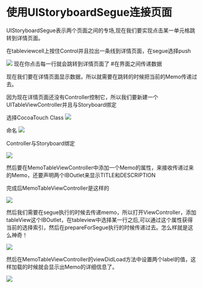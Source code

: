# 使用UIStoryboardSegue连接页面

UIStoryboardSegue表示两个页面之间的专场,现在我们要实现点击某一单元格跳转到详情页面。

在tableviewcell上按住Control并且拉出一条线到详情页面，在segue选择push

![](http://7u2osj.com1.z0.glb.clouddn.com/pushsegue.png)
现在你点击每一行就会跳转到详情页面了
#在界面之间传递数据

现在我们要在详情页面显示数据，所以就需要在跳转的时候把当前的Memo传递过去。

因为现在详情页面还没有Controller控制它，所以我们要新建一个UITableViewController并且与Storyboard绑定

选择CocoaTouch Class
![](http://7u2osj.com1.z0.glb.clouddn.com/cocoatouchclass.png)


命名
![](http://7u2osj.com1.z0.glb.clouddn.com/memotableviewcontroller.png)

Controller与Storyboard绑定

![](http://7u2osj.com1.z0.glb.clouddn.com/bindclass.png)

然后要在MemoTableViewController中添加一个Memo的属性，来接收传递过来的Memo，还要声明两个IBOutlet来显示TITLE和DESCRIPTION

完成后MemoTableViewController是这样的

![](http://7u2osj.com1.z0.glb.clouddn.com/labeloutlet.png)

然后我们需要在segue执行的时候去传递memo，所以打开ViewController，添加tableView这个IBOutlet，在tableview中选择某一行之后,可以通过这个属性获得当前的选择索引，然后在prepareForSegue执行的时候传递过去。怎么样就是这么神奇！

![](http://7u2osj.com1.z0.glb.clouddn.com/passIndex.png)

然后在MemoTableViewController的viewDidLoad方法中设置两个label的值，这样加载的时候就会显示出Memo的详细信息了。

![](http://7u2osj.com1.z0.glb.clouddn.com/viewdidloadsetlabel.png)


